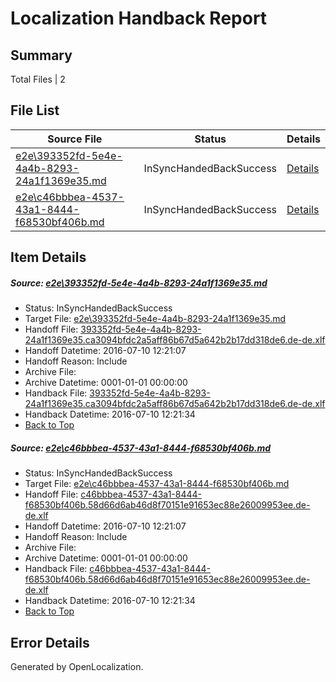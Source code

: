 # <a name='report-top'></a> Localization Handback Report

## Summary
 Total Files | 2

## File List
 Source File | Status | Details 
 ----------- | ------ | ------- 
 [e2e\393352fd-5e4e-4a4b-8293-24a1f1369e35.md](https://github.com/OpenLocalizationTestOrg/oltest/blob/42befc167e975e115a227ff5dfc82c7dad03a8c2/e2e/393352fd-5e4e-4a4b-8293-24a1f1369e35.md) | InSyncHandedBackSuccess | [Details](#d81272f50937cb73892a2567ec85c36e2a7ade952)
 [e2e\c46bbbea-4537-43a1-8444-f68530bf406b.md](https://github.com/OpenLocalizationTestOrg/oltest/blob/42befc167e975e115a227ff5dfc82c7dad03a8c2/e2e/c46bbbea-4537-43a1-8444-f68530bf406b.md) | InSyncHandedBackSuccess | [Details](#da20fa2524bf2d690389a9c2a1f9380a38d482436)

## Item Details
##### <a name='d81272f50937cb73892a2567ec85c36e2a7ade952'></a> Source: [e2e\393352fd-5e4e-4a4b-8293-24a1f1369e35.md](https://github.com/OpenLocalizationTestOrg/oltest/blob/42befc167e975e115a227ff5dfc82c7dad03a8c2/e2e/393352fd-5e4e-4a4b-8293-24a1f1369e35.md)
* Status: InSyncHandedBackSuccess
* Target File: [e2e\393352fd-5e4e-4a4b-8293-24a1f1369e35.md](https://github.com/OpenLocalizationTestOrg/oltest-dede-fly/blob/a8a0e1ed3ca8c0f2a7bf2076d31b67d2f39f8169/e2e/393352fd-5e4e-4a4b-8293-24a1f1369e35.md)
* Handoff File: [393352fd-5e4e-4a4b-8293-24a1f1369e35.ca3094bfdc2a5aff86b67d5a642b2b17dd318de6.de-de.xlf](https://github.com/OpenLocalizationTestOrg/olhandoff-e2e/blob/2a35f9b873c3fd329ca05df662ad130a4b469e6e/ol-handoff/OpenLocalizationTestOrg/oltest-dede-fly/ci/ht/393352fd-5e4e-4a4b-8293-24a1f1369e35.ca3094bfdc2a5aff86b67d5a642b2b17dd318de6.de-de.xlf)
* Handoff Datetime: 2016-07-10 12:21:07
* Handoff Reason: Include
* Archive File: 
* Archive Datetime: 0001-01-01 00:00:00
* Handback File: [393352fd-5e4e-4a4b-8293-24a1f1369e35.ca3094bfdc2a5aff86b67d5a642b2b17dd318de6.de-de.xlf](https://github.com/OpenLocalizationTestOrg/olhandback-e2e/blob/f1db0ce55a666de89b570b6e2a8b6421bef3d0da/ol-handback/OpenLocalizationTestOrg/oltest-dede-fly/ci/ht/393352fd-5e4e-4a4b-8293-24a1f1369e35.ca3094bfdc2a5aff86b67d5a642b2b17dd318de6.de-de.xlf)
* Handback Datetime: 2016-07-10 12:21:34
* [Back to Top](#report-top)

##### <a name='da20fa2524bf2d690389a9c2a1f9380a38d482436'></a> Source: [e2e\c46bbbea-4537-43a1-8444-f68530bf406b.md](https://github.com/OpenLocalizationTestOrg/oltest/blob/42befc167e975e115a227ff5dfc82c7dad03a8c2/e2e/c46bbbea-4537-43a1-8444-f68530bf406b.md)
* Status: InSyncHandedBackSuccess
* Target File: [e2e\c46bbbea-4537-43a1-8444-f68530bf406b.md](https://github.com/OpenLocalizationTestOrg/oltest-dede-fly/blob/a8a0e1ed3ca8c0f2a7bf2076d31b67d2f39f8169/e2e/c46bbbea-4537-43a1-8444-f68530bf406b.md)
* Handoff File: [c46bbbea-4537-43a1-8444-f68530bf406b.58d66d6ab46d8f70151e91653ec88e26009953ee.de-de.xlf](https://github.com/OpenLocalizationTestOrg/olhandoff-e2e/blob/2a35f9b873c3fd329ca05df662ad130a4b469e6e/ol-handoff/OpenLocalizationTestOrg/oltest-dede-fly/ci/ht/c46bbbea-4537-43a1-8444-f68530bf406b.58d66d6ab46d8f70151e91653ec88e26009953ee.de-de.xlf)
* Handoff Datetime: 2016-07-10 12:21:07
* Handoff Reason: Include
* Archive File: 
* Archive Datetime: 0001-01-01 00:00:00
* Handback File: [c46bbbea-4537-43a1-8444-f68530bf406b.58d66d6ab46d8f70151e91653ec88e26009953ee.de-de.xlf](https://github.com/OpenLocalizationTestOrg/olhandback-e2e/blob/f1db0ce55a666de89b570b6e2a8b6421bef3d0da/ol-handback/OpenLocalizationTestOrg/oltest-dede-fly/ci/ht/c46bbbea-4537-43a1-8444-f68530bf406b.58d66d6ab46d8f70151e91653ec88e26009953ee.de-de.xlf)
* Handback Datetime: 2016-07-10 12:21:34
* [Back to Top](#report-top)


## Error Details

Generated by OpenLocalization.
